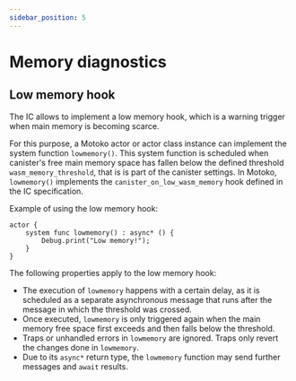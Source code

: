 ```yaml
---
sidebar_position: 5
---
```


# Memory diagnostics

## Low memory hook

The IC allows to implement a low memory hook, which is a warning trigger when main memory is becoming scarce.

For this purpose, a Motoko actor or actor class instance can implement the system function `lowmemory()`. This system function is scheduled when canister's free main memory space has fallen below the defined threshold `wasm_memory_threshold`, that is is part of the canister settings. In Motoko, `lowmemory()` implements the `canister_on_low_wasm_memory` hook defined in the IC specification.

Example of using the low memory hook:
```
actor {
    system func lowmemory() : async* () {
        Debug.print("Low memory!");
    }
}
```

The following properties apply to the low memory hook:
* The execution of `lowmemory` happens with a certain delay, as it is scheduled as a separate asynchronous message that runs after the message in which the threshold was crossed.
* Once executed, `lowmemory` is only triggered again when the main memory free space first exceeds and then falls below the threshold.
* Traps or unhandled errors in `lowmemory` are ignored. Traps only revert the changes done in `lowmemory`.
* Due to its `async*` return type, the `lowmemory` function may send further messages and `await` results.
